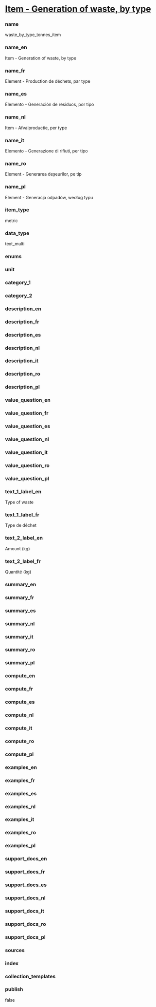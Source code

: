 # [Item - Generation of waste, by type](#waste_by_type_tonnes_item)

### name

waste_by_type_tonnes_item

### name_en

Item - Generation of waste, by type

### name_fr

Element - Production de déchets, par type

### name_es

Elemento - Generación de residuos, por tipo

### name_nl

Item - Afvalproductie, per type

### name_it

Elemento - Generazione di rifiuti, per tipo

### name_ro

Element - Generarea deșeurilor, pe tip

### name_pl

Element - Generacja odpadów, według typu

### item_type

metric

### data_type

text_multi

### enums


### unit


### category_1


### category_2


### description_en

### description_fr

### description_es

### description_nl

### description_it

### description_ro

### description_pl

### value_question_en


### value_question_fr

### value_question_es

### value_question_nl

### value_question_it

### value_question_ro

### value_question_pl

### text_1_label_en

Type of waste

### text_1_label_fr

Type de déchet

### text_2_label_en

Amount (kg)

### text_2_label_fr

Quantité (kg)

### summary_en


### summary_fr

### summary_es

### summary_nl

### summary_it

### summary_ro

### summary_pl


### compute_en

### compute_fr

### compute_es

### compute_nl

### compute_it

### compute_ro

### compute_pl


### examples_en

### examples_fr

### examples_es

### examples_nl

### examples_it

### examples_ro

### examples_pl


### support_docs_en

### support_docs_fr

### support_docs_es

### support_docs_nl

### support_docs_it

### support_docs_ro

### support_docs_pl


### sources

    
### index


### collection_templates


### publish

false
